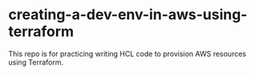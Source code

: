 # creating-a-dev-env-in-aws-using-terraform

This repo is for practicing writing HCL code to provision AWS resources using Terraform.
